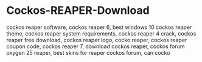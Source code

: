 # Cockos-REAPER-Download
cockos reaper software, cockos reaper 6, best windows 10 cockos reaper theme, cockos reaper system requirements, cockos reaper 4 crack, cockos reaper free download, cockos reaper logo, cocko reaper, cockos reaper coupon code, cockos reaper 7, download cockos reaper, cockos forum oxygen 25 reaper, best skins for reaper cockos forum, can cocko

